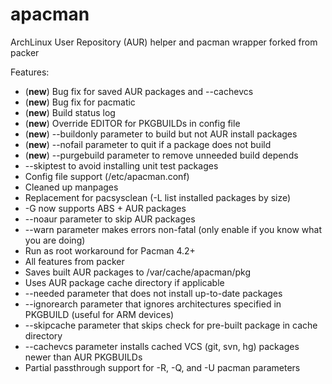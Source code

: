 apacman
==================

ArchLinux User Repository (AUR) helper and pacman wrapper forked from packer

Features:
* (**new**) Bug fix for saved AUR packages and --cachevcs
* (**new**) Bug fix for pacmatic
* (**new**) Build status log
* (**new**) Override EDITOR for PKGBUILDs in config file
* (**new**) --buildonly parameter to build but not AUR install packages
* (**new**) --nofail parameter to quit if a package does not build
* (**new**) --purgebuild parameter to remove unneeded build depends
* --skiptest to avoid installing unit test packages
* Config file support (/etc/apacman.conf)
* Cleaned up manpages
* Replacement for pacsysclean (-L list installed packages by size)
* -G now supports ABS + AUR packages
* --noaur parameter to skip AUR packages
* --warn parameter makes errors non-fatal (only enable if you know what you are doing)
* Run as root workaround for Pacman 4.2+
* All features from packer
* Saves built AUR packages to /var/cache/apacman/pkg
* Uses AUR package cache directory if applicable
* --needed parameter that does not install up-to-date packages
* --ignorearch parameter that ignores architectures specified in PKGBUILD (useful for ARM devices)
* --skipcache parameter that skips check for pre-built package in cache directory
* --cachevcs parameter installs cached VCS (git, svn, hg) packages newer than AUR PKGBUILDs
* Partial passthrough support for -R, -Q, and -U pacman parameters
